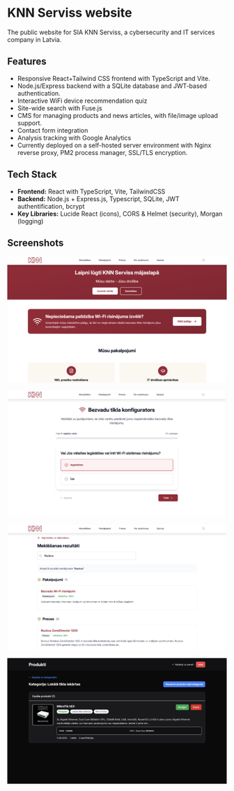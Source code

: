 # KNN Serviss website

The public website for SIA KNN Serviss, a cybersecurity and IT services company in Latvia.

## Features

- Responsive React+Tailwind CSS frontend with TypeScript and Vite.
- Node.js/Express backend with a SQLite database and JWT-based authentication.
- Interactive WiFi device recommendation quiz
- Site-wide search with Fuse.js
- CMS for managing products and news articles, with file/image upload support.
- Contact form integration
- Analysis tracking with Google Analytics
- Currently deployed on a self-hosted server environment with Nginx reverse proxy, PM2 process manager, SSL/TLS encryption.

## Tech Stack

- **Frontend:** React with TypeScript, Vite, TailwindCSS
- **Backend:** Node.js + Express.js, Typescript, SQLite, JWT authentification, bcrypt
- **Key Libraries:** Lucide React (icons), CORS & Helmet (security), Morgan (logging)

## Screenshots

![Home](./screenshots/home.png)

![Configurator](./screenshots/configurator.png)

![Search](./screenshots/search.png)

![Admin](./screenshots/admin.png)
